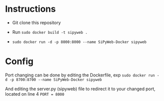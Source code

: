 # Instructions


- Git clone this repository

- Run ```sudo docker build -t sipyweb .```
- ```sudo docker run -d -p 8000:8000 --name SiPyWeb-Docker sipyweb```

# Config

Port changing can be done by editing the Dockerfile, exp ```sudo docker run -d -p 8700:8700 --name SiPyWeb-Docker sipyweb```

And editing the server.py (sipyweb) file to redirect it to your changed port, located on line 4 ```PORT = 8000```
